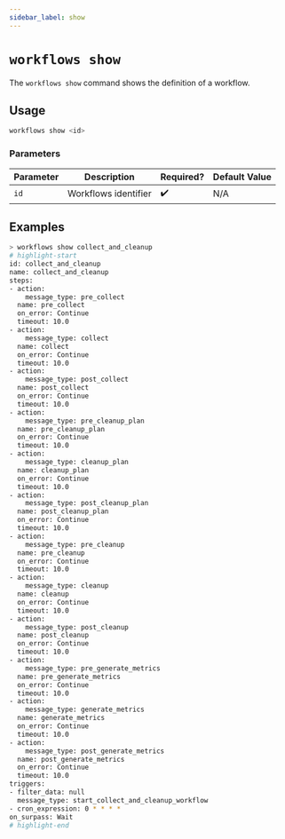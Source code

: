 ```yaml
---
sidebar_label: show
---
```


# `workflows show`

The `workflows show` command shows the definition of a workflow.

## Usage

```bash
workflows show <id>
```

### Parameters

| Parameter | Description          | Required? | Default Value |
| --------- | -------------------- | --------- | ------------- |
| `id`      | Workflows identifier | ✔️        | N/A           |

## Examples

```bash
> workflows show collect_and_cleanup
# highlight-start
id: collect_and_cleanup
name: collect_and_cleanup
steps:
- action:
    message_type: pre_collect
  name: pre_collect
  on_error: Continue
  timeout: 10.0
- action:
    message_type: collect
  name: collect
  on_error: Continue
  timeout: 10.0
- action:
    message_type: post_collect
  name: post_collect
  on_error: Continue
  timeout: 10.0
- action:
    message_type: pre_cleanup_plan
  name: pre_cleanup_plan
  on_error: Continue
  timeout: 10.0
- action:
    message_type: cleanup_plan
  name: cleanup_plan
  on_error: Continue
  timeout: 10.0
- action:
    message_type: post_cleanup_plan
  name: post_cleanup_plan
  on_error: Continue
  timeout: 10.0
- action:
    message_type: pre_cleanup
  name: pre_cleanup
  on_error: Continue
  timeout: 10.0
- action:
    message_type: cleanup
  name: cleanup
  on_error: Continue
  timeout: 10.0
- action:
    message_type: post_cleanup
  name: post_cleanup
  on_error: Continue
  timeout: 10.0
- action:
    message_type: pre_generate_metrics
  name: pre_generate_metrics
  on_error: Continue
  timeout: 10.0
- action:
    message_type: generate_metrics
  name: generate_metrics
  on_error: Continue
  timeout: 10.0
- action:
    message_type: post_generate_metrics
  name: post_generate_metrics
  on_error: Continue
  timeout: 10.0
triggers:
- filter_data: null
  message_type: start_collect_and_cleanup_workflow
- cron_expression: 0 * * * *
on_surpass: Wait
# highlight-end
```
